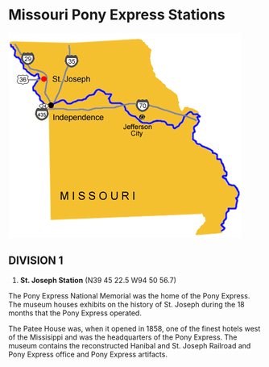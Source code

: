 # Missouri Pony Express Stations

![](auto_mo.gif)

## DIVISION 1

1. **St. Joseph Station** (N39 45 22.5 W94 50 56.7)

The Pony Express National Memorial was the home of the Pony Express. The museum houses exhibits on the history of St. Joseph during the 18 months that the Pony Express operated.

The Patee House was, when it opened in 1858, one of the finest hotels west of the Missisippi and was the headquarters of the Pony Express. The museum contains the reconstructed Hanibal and St. Joseph Railroad and Pony Express office and Pony Express artifacts.